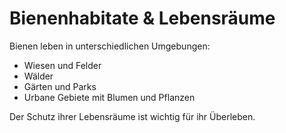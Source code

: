 # Bienenhabitate & Lebensräume

Bienen leben in unterschiedlichen Umgebungen:

- Wiesen und Felder
- Wälder
- Gärten und Parks
- Urbane Gebiete mit Blumen und Pflanzen

Der Schutz ihrer Lebensräume ist wichtig für ihr Überleben.
